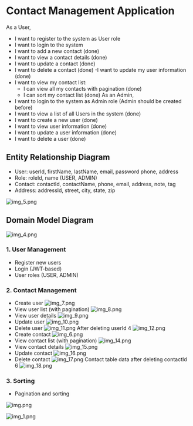 # Contact Management Application

As a User, 
- I want to register to the system as User role
- I want to login to the system
- I want to add a new contact (done)
- I want to view a contact details (done)
- I want to update a contact (done)
- I want to delete a contact (done)
-I want to update my user information (done)
- I want to view my contact list:
  - I can view all my contacts with pagination (done)
  - I can sort my contact list (done)
As an Admin,
- I want to login to the system as Admin role (Admin should be created before)
- I want to view a list of all Users in the system (done)
- I want to create a new user (done)
- I want to view user information (done)
- I want to update a user information (done)
- I want to delete a user (done)

## Entity Relationship Diagram
- User: userId, firstName, lastName, email, password phone, address
- Role: roleId, name (USER, ADMIN)
- Contact: contactId, contactName, phone, email, address, note, tag
- Address: addressId, street, city, state, zip

![img_5.png](img_5.png)

## Domain Model Diagram

![img_4.png](img_4.png)

### 1. User Management      
* Register new users
* Login (JWT-based)
* User roles (USER, ADMIN)
### 2. Contact Management
* Create user
![img_7.png](img_7.png)
* View user list (with pagination)
![img_8.png](img_8.png)
* View user details
![img_9.png](img_9.png)
* Update user
![img_10.png](img_10.png)
* Delete user
![img_11.png](img_11.png)
After deleting userId 4
![img_12.png](img_12.png)
* Create contact
![img_6.png](img_6.png)
* View contact list (with pagination)
![img_14.png](img_14.png)
* View contact details
![img_15.png](img_15.png)
* Update contact
![img_16.png](img_16.png)
* Delete contact
![img_17.png](img_17.png)
Contact table data after deleting contactId 6
![img_18.png](img_18.png)
### 3.	Sorting
* Pagination and sorting

![img.png](img.png)

![img_1.png](img_1.png)